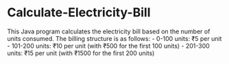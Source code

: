 # Calculate-Electricity-Bill
This Java program calculates the electricity bill based on the number of units consumed. The billing structure is as follows:  - 0-100 units: ₹5 per unit - 101-200 units: ₹10 per unit (with ₹500 for the first 100 units) - 201-300 units: ₹15 per unit (with ₹1500 for the first 200 units)
